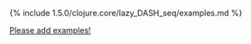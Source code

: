 {% include 1.5.0/clojure.core/lazy_DASH_seq/examples.md %}

[Please add examples!](https://github.com/arrdem/grimoire/edit/master/_includes/1.6.0/clojure.core/lazy_DASH_seq/examples.md)
